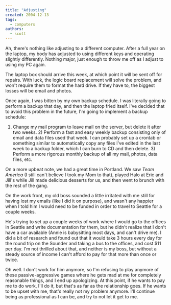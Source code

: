 ```yaml
---
title: "Adjusting"
created: 2004-12-13
tags:
  - computers
authors:
  - scott
---
```


Ah, there's nothing like adjusting to a different computer. After a full year on the laptop, my body has adjusted to using different keys and operating slightly differently. Nothing major, just enough to throw me off as I adjust to using my PC again.

The laptop box should arrive this week, at which point it will be sent off for repairs. With luck, the logic board replacement will solve the problem, and won't require them to format the hard drive. If they have to, the biggest losses will be email and photos.

Once again, I was bitten by my own backup schedule. I was literally going to perform a backup that day, and then the laptop fried itself. I've decided that to avoid this problem in the future, I'm going to implement a backup schedule:

1. Change my mail program to leave mail on the server, but delete it after two weeks. 2) Perform a fast and easy weekly backup consisting only of email and data files used that week. I can probably set up a crontab or something similar to automatically copy any files I've edited in the last week to a backup folder, which I can burn to CD and then delete. 3) Perform a more rigorous monthly backup of all my mail, photos, data files, etc.

On a more upbeat note, we had a great time in Portland. We saw _Team America_ (I still can't believe I took my Mom to that), played Halo at Eric and Jill's while Jill made delicious desserts for us, and then went to brunch with the rest of the gang.

On the work front, my old boss sounded a little irritated with me still for having lost my emails (like I did it on purpose), and wasn't any happier when I told him I would need to be funded in order to travel to Seattle for a couple weeks.

He's trying to set up a couple weeks of work where I would go to the offices in Seattle and write documentation for them, but he didn't realize that I don't have a car available (Annie is babysitting most days, and can't drive me). I did a bit of research and found out that it would take 3 hours every day for the round trip on the Sounder and taking a bus to the offices, and cost $11 per day. I'm not thrilled about that, and neither is my boss, but without a steady source of income I can't afford to pay for that more than once or twice.

Oh well. I don't work for him anymore, so I'm refusing to play anymore of these passive-aggressive games where he gets mad at me for completely reasonable things, and I end up apologizing. At this point, if he wants to pay me to do work, I'll do it, but that's as far as the relationship goes. If he wants to be upset with me, that's really not my problem anymore. I'll continue being as professional as I can be, and try to not let it get to me.
